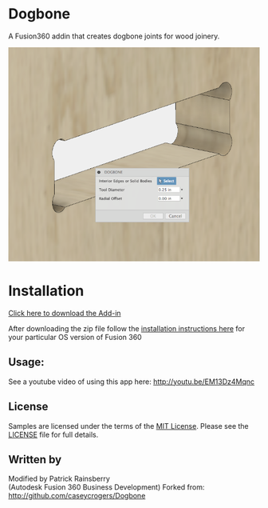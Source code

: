 # Dogbone
A Fusion360 addin that creates dogbone joints for wood joinery.

![Dogbone Cover](./Resources/cover_image.png)

# Installation
[Click here to download the Add-in](https://github.com/tapnair/Dogbone/releases/download/v1.0/Dogbone.zip)

After downloading the zip file follow the [installation instructions here](https://tapnair.github.io/installation.html) for your particular OS version of Fusion 360 

## Usage:

See a youtube video of using this app here:
http://youtu.be/EM13Dz4Mqnc

## License
Samples are licensed under the terms of the [MIT License](http://opensource.org/licenses/MIT). Please see the [LICENSE](LICENSE) file for full details.

## Written by

Modified by Patrick Rainsberry <br /> (Autodesk Fusion 360 Business Development)
Forked from: http://github.com/caseycrogers/Dogbone
